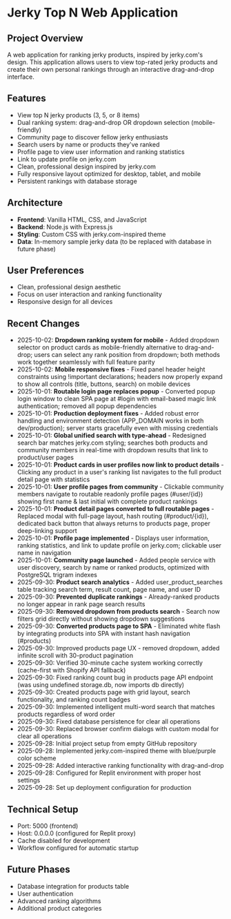 # Jerky Top N Web Application

## Project Overview
A web application for ranking jerky products, inspired by jerky.com's design. This application allows users to view top-rated jerky products and create their own personal rankings through an interactive drag-and-drop interface.

## Features
- View top N jerky products (3, 5, or 8 items)
- Dual ranking system: drag-and-drop OR dropdown selection (mobile-friendly)
- Community page to discover fellow jerky enthusiasts
- Search users by name or products they've ranked
- Profile page to view user information and ranking statistics
- Link to update profile on jerky.com
- Clean, professional design inspired by jerky.com
- Fully responsive layout optimized for desktop, tablet, and mobile
- Persistent rankings with database storage

## Architecture
- **Frontend**: Vanilla HTML, CSS, and JavaScript
- **Backend**: Node.js with Express.js
- **Styling**: Custom CSS with jerky.com-inspired theme
- **Data**: In-memory sample jerky data (to be replaced with database in future phase)

## User Preferences
- Clean, professional design aesthetic
- Focus on user interaction and ranking functionality
- Responsive design for all devices

## Recent Changes
- 2025-10-02: **Dropdown ranking system for mobile** - Added dropdown selector on product cards as mobile-friendly alternative to drag-and-drop; users can select any rank position from dropdown; both methods work together seamlessly with full feature parity
- 2025-10-02: **Mobile responsive fixes** - Fixed panel header height constraints using !important declarations; headers now properly expand to show all controls (title, buttons, search) on mobile devices
- 2025-10-01: **Routable login page replaces popup** - Converted popup login window to clean SPA page at #login with email-based magic link authentication; removed all popup dependencies
- 2025-10-01: **Production deployment fixes** - Added robust error handling and environment detection (APP_DOMAIN works in both dev/production); server starts gracefully even with missing credentials
- 2025-10-01: **Global unified search with type-ahead** - Redesigned search bar matches jerky.com styling; searches both products and community members in real-time with dropdown results that link to product/user pages
- 2025-10-01: **Product cards in user profiles now link to product details** - Clicking any product in a user's ranking list navigates to the full product detail page with statistics
- 2025-10-01: **User profile pages from community** - Clickable community members navigate to routable readonly profile pages (#user/{id}) showing first name & last initial with complete product rankings
- 2025-10-01: **Product detail pages converted to full routable pages** - Replaced modal with full-page layout, hash routing (#product/{id}), dedicated back button that always returns to products page, proper deep-linking support
- 2025-10-01: **Profile page implemented** - Displays user information, ranking statistics, and link to update profile on jerky.com; clickable user name in navigation
- 2025-10-01: **Community page launched** - Added people service with user discovery, search by name or ranked products, optimized with PostgreSQL trigram indexes
- 2025-09-30: **Product search analytics** - Added user_product_searches table tracking search term, result count, page name, and user ID
- 2025-09-30: **Prevented duplicate rankings** - Already-ranked products no longer appear in rank page search results
- 2025-09-30: **Removed dropdown from products search** - Search now filters grid directly without showing dropdown suggestions
- 2025-09-30: **Converted products page to SPA** - Eliminated white flash by integrating products into SPA with instant hash navigation (#products)
- 2025-09-30: Improved products page UX - removed dropdown, added infinite scroll with 30-product pagination
- 2025-09-30: Verified 30-minute cache system working correctly (cache-first with Shopify API fallback)
- 2025-09-30: Fixed ranking count bug in products page API endpoint (was using undefined storage.db, now imports db directly)
- 2025-09-30: Created products page with grid layout, search functionality, and ranking count badges
- 2025-09-30: Implemented intelligent multi-word search that matches products regardless of word order
- 2025-09-30: Fixed database persistence for clear all operations
- 2025-09-30: Replaced browser confirm dialogs with custom modal for clear all operations
- 2025-09-28: Initial project setup from empty GitHub repository
- 2025-09-28: Implemented jerky.com-inspired theme with blue/purple color scheme
- 2025-09-28: Added interactive ranking functionality with drag-and-drop
- 2025-09-28: Configured for Replit environment with proper host settings
- 2025-09-28: Set up deployment configuration for production

## Technical Setup
- Port: 5000 (frontend)
- Host: 0.0.0.0 (configured for Replit proxy)
- Cache disabled for development
- Workflow configured for automatic startup

## Future Phases
- Database integration for products table
- User authentication
- Advanced ranking algorithms
- Additional product categories